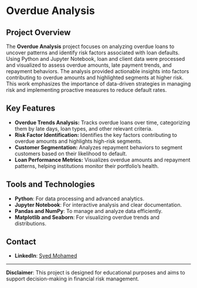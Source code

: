 # Overdue Analysis

## Project Overview
The **Overdue Analysis** project focuses on analyzing overdue loans to uncover patterns and identify risk factors associated with loan defaults. Using Python and Jupyter Notebook, loan and client data were processed and visualized to assess overdue amounts, late payment trends, and repayment behaviors. The analysis provided actionable insights into factors contributing to overdue amounts and highlighted segments at higher risk. This work emphasizes the importance of data-driven strategies in managing risk and implementing proactive measures to reduce default rates.

## Key Features
- **Overdue Trends Analysis:** Tracks overdue loans over time, categorizing them by late days, loan types, and other relevant criteria.
- **Risk Factor Identification:** Identifies the key factors contributing to overdue amounts and highlights high-risk segments.
- **Customer Segmentation:** Analyzes repayment behaviors to segment customers based on their likelihood to default.
- **Loan Performance Metrics:** Visualizes overdue amounts and repayment patterns, helping institutions monitor their portfolio’s health.

## Tools and Technologies
- **Python**: For data processing and advanced analytics.
- **Jupyter Notebook**: For interactive analysis and clear documentation.
- **Pandas and NumPy**: To manage and analyze data efficiently.
- **Matplotlib and Seaborn**: For visualizing overdue trends and distributions.

## Contact
- **LinkedIn**: [Syed Mohamed](https://www.linkedin.com/in/syedabdulhamid/)

---

**Disclaimer**: This project is designed for educational purposes and aims to support decision-making in financial risk management.
